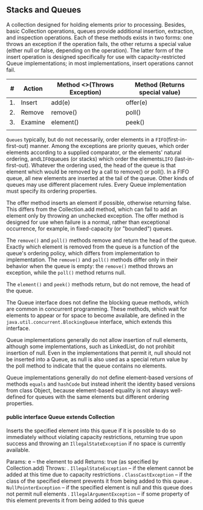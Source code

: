 ## Stacks and Queues

A collection designed for holding elements prior to processing. Besides, basic Collection operations, queues provide additional insertion, extraction, and inspection operations. Each of these methods exists in two forms: one throws an
exception if the operation fails, the other returns a special value (either null or false, depending on the operation). The latter form of the insert operation is designed specifically for use with capacity-restricted Queue implementations;
in most implementations, insert operations cannot fail.

| # | Action | Method <>(Throws Exception) | Method (Returns special value) |
|-|-|-|-|
| 1. | Insert | add(e) | offer(e) |
| 2. | Remove | remove() | poll() |
| 3. | Examine | element() | peek() |
|||||

`Queues` typically, but do not necessarily, order elements in a `FIFO`(first-in-first-out) manner. Among the exceptions are priority queues, which order elements according to a supplied comparator, or the elements' natural ordering,
and`LIFO`queues (or stacks) which order the elements`LIFO` (last-in-first-out). Whatever the ordering used, the head of the queue is that element which would be removed by a call to remove() or poll(). In a FIFO queue, all new elements are
inserted at the tail of the queue. Other kinds of queues may use different placement rules. Every Queue implementation must specify its ordering properties.

The offer method inserts an element if possible, otherwise returning false. This differs from the Collection.add method, which can fail to add an element only by throwing an unchecked exception. The offer method is designed for use when
failure is a normal, rather than exceptional occurrence, for example, in fixed-capacity (or "bounded") queues.

The `remove()` and `poll()` methods remove and return the head of the queue. Exactly which element is removed from the queue is a function of the queue's ordering policy, which differs from implementation to implementation. The `remove()`
and `poll()` methods differ only in their behavior when the queue is empty: the `remove()` method throws an exception, while the `poll()` method returns null.

The `element()` and `peek()` methods return, but do not remove, the head of the queue.

The Queue interface does not define the blocking queue methods, which are common in concurrent programming. These methods, which wait for elements to appear or for space to become available, are defined in
the `java.util.concurrent.BlockingQueue` interface, which extends this interface.

Queue implementations generally do not allow insertion of null elements, although some implementations, such as LinkedList, do not prohibit insertion of null. Even in the implementations that permit it, null should not be inserted into a
Queue, as null is also used as a special return value by the poll method to indicate that the queue contains no elements.

Queue implementations generally do not define element-based versions of methods `equals` and `hashCode` but instead inherit the identity based versions from class Object, because element-based equality is not always well-defined for queues
with the same elements but different ordering properties.

#### public interface Queue<E> extends Collection<E>

Inserts the specified element into this queue if it is possible to do so immediately without violating capacity restrictions, returning true upon success and throwing an `IllegalStateException` if no space is currently available.

Params:
e – the element to add
Returns: true (as specified by Collection.add)
Throws:
. `IllegalStateException` – if the element cannot be added at this time due to capacity restrictions
. `ClassCastException` – if the class of the specified element prevents it from being added to this queue
. `NullPointerException` – if the specified element is null and this queue does not permit null elements
. `IllegalArgumentException` – if some property of this element prevents it from being added to this queue

